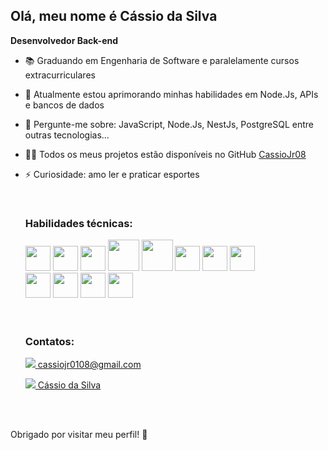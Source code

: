 <h2> Olá, meu nome é Cássio da Silva</h2>
  
  **Desenvolvedor Back-end**
  
- 📚 Graduando em Engenharia de Software e paralelamente cursos extracurriculares
- 🌱 Atualmente estou aprimorando minhas habilidades em Node.Js, APIs e bancos de dados
- 💬 Pergunte-me sobre: JavaScript, Node.Js, NestJs, PostgreSQL entre outras tecnologias...
- 👩‍💻 Todos os meus projetos estão disponíveis no GitHub <a href="https://github.com/CassioJr08?tab=repositories" target="_blank" > CassioJr08 </a>
- ⚡ Curiosidade: amo ler e praticar esportes
  
  <br>
  <h3> Habilidades técnicas: </h3>
  <div style="display: inline_block">
  <img height="40" src="https://user-images.githubusercontent.com/25181517/117447155-6a868a00-af3d-11eb-9cfe-245df15c9f3f.png"/>  
  <img height="40" src="https://user-images.githubusercontent.com/25181517/183568594-85e280a7-0d7e-4d1a-9028-c8c2209e073c.png"/>
  <img height="40" src="https://user-images.githubusercontent.com/25181517/183859966-a3462d8d-1bc7-4880-b353-e2cbed900ed6.png"/>
  <img height="50" src="https://user-images.githubusercontent.com/25181517/182884177-d48a8579-2cd0-447a-b9a6-ffc7cb02560e.png"/>
  <img height="50" src="https://user-images.githubusercontent.com/25181517/117208740-bfb78400-adf5-11eb-97bb-09072b6bedfc.png"/>
  <img height="40" src="https://upload.wikimedia.org/wikipedia/commons/thumb/4/4c/Typescript_logo_2020.svg/250px-Typescript_logo_2020.svg.png"/>
  <img height="40"src="https://nestjs.com/img/logo-small.svg"/>
  <img height="40" src="https://user-images.githubusercontent.com/25181517/192108372-f71d70ac-7ae6-4c0d-8395-51d8870c2ef0.png"/> <br>
  <img 
    <img height="40" src="https://cf-assets.www.cloudflare.com/slt3lc6tev37/4WJkWMYGkEpa05B0hyL88E/91dd67e91752d39d94b60cdcdfdc287d/prismalogo-freelogovectors.net_.png"/>
    <img height="40" src="https://user-images.githubusercontent.com/30929568/112730670-de09a480-8f58-11eb-9875-0d9ebb87fbd6.png"/>
    <img height="40" src="https://cdn.freebiesupply.com/logos/large/2x/jest-logo-png-transparent.png"/>
    <img height="40" src="https://1000logos.net/wp-content/uploads/2021/11/Docker-Logo-2013.png"/>
  </div>
  <br>
  <br>
  <h3> Contatos: </h3>
  
  <a href="mailto:carolinafdornas@gmail.com"> <img src="https://img.shields.io/badge/Gmail-D14836?style=for-the-badge&logo=gmail&logoColor=white"/> </a> 
   [cassiojr0108@gmail.com](mailto:cassiojr0108@gmail.com)

  <a href="https://www.linkedin.com/in/carolina-dornas/" target="_blank"> <img src="https://img.shields.io/badge/LinkedIn-0077B5?style=for-the-badge&logo=linkedin&logoColor=white"/> </a> 
   [Cássio da Silva](https://www.linkedin.com/in/cássio-da-silva)

  <br>

  <br>
Obrigado por visitar meu perfil! 🚀
